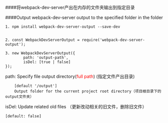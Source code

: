 ####将webpack-dev-server产出在内存的文件夹输出到指定目录

####Output webpack-dev-server output to the specified folder in the folder
		
	1. npm install webpack-dev-server-output --save-dev


	2. const WebpackDevServerOutput = require('webpack-dev-server-output');

	3. new WebpackDevServerOutput({
    		path: 'output-path',
    		isDel: [true | false]
	});




path: Specify file output directory(<font color="red">full path</font>) (指定文件产出目录)
 		
 		[default '/output'] 
 		Output folder for the current project root directory（项目根目录下的output文件夹）

isDel: Update related old files （更新改动相关的旧文件，删除旧文件）
	
	[default: false]

 


